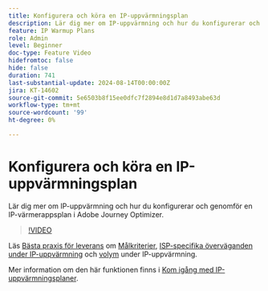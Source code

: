 ```yaml
---
title: Konfigurera och köra en IP-uppvärmningsplan
description: Lär dig mer om IP-uppvärmning och hur du konfigurerar och genomför en IP-värmerappsplan i Adobe Journey Optimizer.
feature: IP Warmup Plans
role: Admin
level: Beginner
doc-type: Feature Video
hidefromtoc: false
hide: false
duration: 741
last-substantial-update: 2024-08-14T00:00:00Z
jira: KT-14602
source-git-commit: 5e6503b8f15ee0dfc7f2894e8d1d7a8493abe63d
workflow-type: tm+mt
source-wordcount: '99'
ht-degree: 0%

---
```



# Konfigurera och köra en IP-uppvärmningsplan

Lär dig mer om IP-uppvärmning och hur du konfigurerar och genomför en IP-värmerappsplan i Adobe Journey Optimizer.

>[!VIDEO](https://video.tv.adobe.com/v/3432637/?learn=on)

Läs [Bästa praxis för leverans](https://experienceleague.adobe.com/en/docs/deliverability-learn/deliverability-best-practice-guide/introduction) om [Målkriterier](https://experienceleague.adobe.com/en/docs/deliverability-learn/deliverability-best-practice-guide/transition-process/targeting-criteria), [ISP-specifika överväganden under IP-uppvärmning](https://experienceleague.adobe.com/en/docs/deliverability-learn/deliverability-best-practice-guide/transition-process/isp-specific-considerations-during-ip-warming) och [volym](https://experienceleague.adobe.com/en/docs/deliverability-learn/deliverability-best-practice-guide/transition-process/volume) under IP-uppvärmning. 

Mer information om den här funktionen finns i [Kom igång med IP-uppvärmningsplaner](https://experienceleague.adobe.com/en/docs/journey-optimizer/using/configuration/implement-ip-warmup-plan/ip-warmup-gs).
